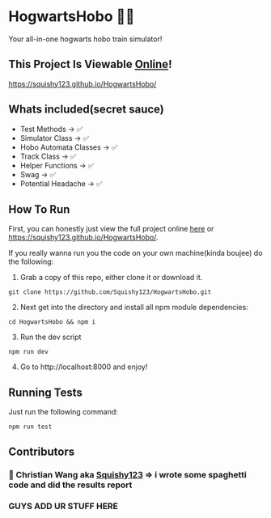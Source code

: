 # HogwartsHobo 🚆🤼
Your all-in-one hogwarts hobo train simulator! 

## This Project Is Viewable [Online](https://squishy123.github.io/HogwartsHobo/)!
https://squishy123.github.io/HogwartsHobo/

## Whats included(secret sauce)

- Test Methods -> ✅
- Simulator Class -> ✅
- Hobo Automata Classes -> ✅
- Track Class -> ✅
- Helper Functions -> ✅
- Swag -> ✅
- Potential Headache -> ✅

## How To Run

First, you can honestly just view the full project online [here](https://squishy123.github.io/HogwartsHobo/) or https://squishy123.github.io/HogwartsHobo/.

If you really wanna run you the code on your own machine(kinda boujee) do the following:

1. Grab a copy of this repo, either clone it or download it. 
```
git clone https://github.com/Squishy123/HogwartsHobo.git
```

2. Next get into the directory and install all npm module dependencies:
```
cd HogwartsHobo && npm i
```

3. Run the dev script
```
npm run dev
```

4. Go to http://localhost:8000 and enjoy!

## Running Tests
Just run the following command:
```
npm run test
```

## Contributors 
### 🙊 Christian Wang aka [Squishy123](https://github.com/Squishy123) => i wrote some spaghetti code and did the results report

### GUYS ADD UR STUFF HERE



